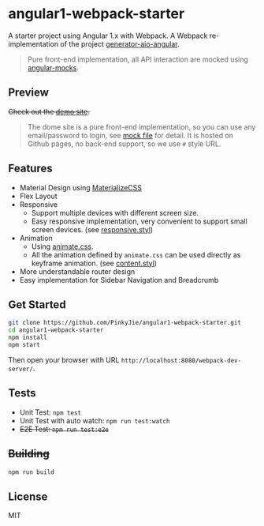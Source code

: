 # angular1-webpack-starter

A starter project using Angular 1.x with Webpack. A Webpack re-implementation of the project [generator-aio-angular](https://github.com/PinkyJie/generator-aio-angular).

> Pure front-end implementation, all API interaction are mocked using [angular-mocks](https://docs.angularjs.org/api/ngMock).

## Preview

<del>Check out the [demo site](/#).</del>

> The dome site is a pure front-end implementation, so you can use any email/password to login, see [mock file](/#) for detail. It is hosted on Github pages, no back-end support, so we use `#` style URL.

## Features

* Material Design using [MaterializeCSS](http://materializecss.com/)
* Flex Layout
* Responsive
   * Support multiple devices with different screen size.
   * Easy responsive implementation, very convenient to support small screen devices. (see [responsive.styl](source/app/components/_common/styles/responsive.styl))
* Animation
   * Using [animate.css](https://daneden.github.io/animate.css/).
   * All the animation defined by `animate.css` can be used directly as keyframe animation. (see [content.styl](source/app/components/_common/styles/animation.styl))
* More understandable router design
* Easy implementation for Sidebar Navigation and Breadcrumb

## Get Started

```bash
git clone https://github.com/PinkyJie/angular1-webpack-starter.git
cd angular1-webpack-starter
npm install
npm start
```

Then open your browser with URL `http://localhost:8080/webpack-dev-server/`.

## Tests

* Unit Test: `npm test`
* Unit Test with auto watch: `npm run test:watch`
* <del>E2E Test: `npm run test:e2e`</del>

## <del>Building</del>

```bash
npm run build
```

## License

MIT
